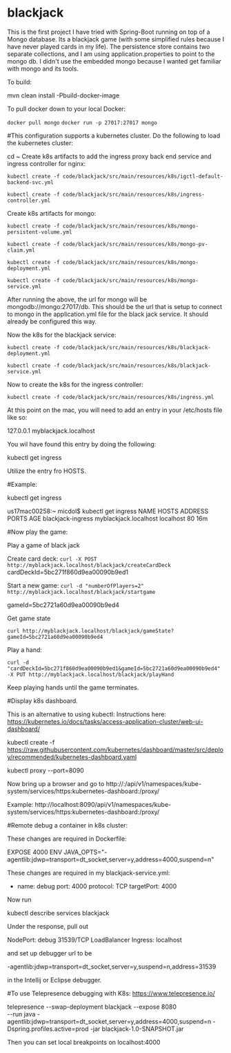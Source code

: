 # blackjack
This is the first project I have tried with Spring-Boot running on top of a Mongo database. Its
a blackjack game (with some simplified rules because I have never played cards in my life). The persistence store
contains two separate collections, and I am using application.properties to point to the mongo db. I didn't use
the embedded mongo because I wanted get familiar with mongo and its tools.

To build:

mvn clean install -Pbuild-docker-image


To pull docker down to your local Docker:

```docker pull mongo```
```docker run -p 27017:27017 mongo```


#This configuration supports a kubernetes cluster. Do the following to load the kubernetes cluster:

cd ~
Create k8s artifacts to add the ingress proxy back end service and ingress controller for nginx:

```kubectl create -f code/blackjack/src/main/resources/k8s/igctl-default-backend-svc.yml```

```kubectl create -f code/blackjack/src/main/resources/k8s/ingress-controller.yml```

Create k8s artifacts for mongo:

```kubectl create -f code/blackjack/src/main/resources/k8s/mongo-persistent-volume.yml```

```kubectl create -f code/blackjack/src/main/resources/k8s/mongo-pv-claim.yml```

```kubectl create -f code/blackjack/src/main/resources/k8s/mongo-deployment.yml```

```kubectl create -f code/blackjack/src/main/resources/k8s/mongo-service.yml```


After running the above, the url for mongo will be mongodb://mongo:27017/db. This should be the 
url that is setup to connect to mongo in the application.yml file for the black jack service. It 
should already be configured this way.

Now the k8s for the blackjack service:

```kubectl create -f code/blackjack/src/main/resources/k8s/blackjack-deployment.yml```

```kubectl create -f code/blackjack/src/main/resources/k8s/blackjack-service.yml```

Now to create the k8s for the ingress controller:

```kubectl create -f code/blackjack/src/main/resources/k8s/ingress.yml```


At this point on the mac, you will need to add an entry in your /etc/hosts file like so:

127.0.0.1       myblackjack.localhost

You wil have found this entry by doing the following:

kubectl get ingress

Utilize the entry fro HOSTS.

#Example:

kubectl get ingress

us17mac00258:~ micdol$ kubectl get ingress
NAME                HOSTS                   ADDRESS     PORTS     AGE
blackjack-ingress   myblackjack.localhost   localhost   80        16m


#Now play the game:

Play a game of black jack

Create card deck:
```curl -X POST http://myblackjack.localhost/blackjack/createCardDeck```
cardDeckId=5bc271f860d9ea00090b9ed1


Start a new game:
```curl -d "numberOfPlayers=2" http://myblackjack.localhost/blackjack/startgame```

gameId=5bc2721a60d9ea00090b9ed4

Get game state

```curl http://myblackjack.localhost/blackjack/gameState?gameId=5bc2721a60d9ea00090b9ed4```

Play a hand:

```curl -d "cardDeckId=5bc271f860d9ea00090b9ed1&gameId=5bc2721a60d9ea00090b9ed4" -X PUT http://myblackjack.localhost/blackjack/playHand```

Keep playing hands until the game terminates.

#Display k8s dashboard. 

This is an alternative to using kubectl: Instructions here: https://kubernetes.io/docs/tasks/access-application-cluster/web-ui-dashboard/

kubectl create -f https://raw.githubusercontent.com/kubernetes/dashboard/master/src/deploy/recommended/kubernetes-dashboard.yaml

kubectl proxy --port=8090

Now bring up a browser and go to http://<master-ip>:<apiserver-port>/api/v1/namespaces/kube-system/services/https:kubernetes-dashboard:/proxy/

Example: http://localhost:8090/api/v1/namespaces/kube-system/services/https:kubernetes-dashboard:/proxy/

#Remote debug a container in k8s cluster:

These changes are required in Dockerfile:

EXPOSE 4000
ENV JAVA_OPTS="-agentlib:jdwp=transport=dt_socket,server=y,address=4000,suspend=n"


These changes are required in my blackjack-service.yml:

  - name: debug
    port: 4000
    protocol: TCP
    targetPort: 4000
    
Now run

kubectl describe services blackjack

Under the response, pull out

NodePort:                 debug  31539/TCP
LoadBalancer Ingress:     localhost

and set up debugger url to be 

-agentlib:jdwp=transport=dt_socket,server=y,suspend=n,address=31539

in the Intellij or Eclipse debugger.


#To use Telepresence debugging with K8s: https://www.telepresence.io/

telepresence --swap-deployment blackjack --expose 8080 \
--run java -agentlib:jdwp=transport=dt_socket,server=y,address=4000,suspend=n -Dspring.profiles.active=prod -jar blackjack-1.0-SNAPSHOT.jar

Then you can set local breakpoints on localhost:4000
